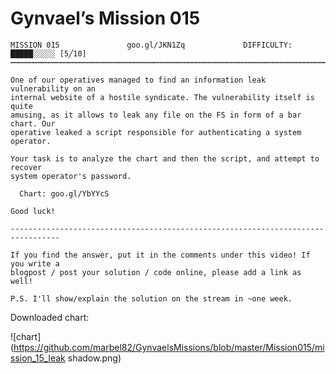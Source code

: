 ﻿# Gynvael’s Mission 015


```
MISSION 015               goo.gl/JKN1Zq             DIFFICULTY: █████░░░░░ [5╱10]
┅┅┅┅┅┅┅┅┅┅┅┅┅┅┅┅┅┅┅┅┅┅┅┅┅┅┅┅┅┅┅┅┅┅┅┅┅┅┅┅┅┅┅┅┅┅┅┅┅┅┅┅┅┅┅┅┅┅┅┅┅┅┅┅┅┅┅┅┅┅┅┅┅┅┅┅┅┅┅┅┅

One of our operatives managed to find an information leak vulnerability on an
internal website of a hostile syndicate. The vulnerability itself is quite
amusing, as it allows to leak any file on the FS in form of a bar chart. Our
operative leaked a script responsible for authenticating a system operator.

Your task is to analyze the chart and then the script, and attempt to recover
system operator's password.

  Chart: goo.gl/YbYYcS

Good luck!

---------------------------------------------------------------------------------

If you find the answer, put it in the comments under this video! If you write a
blogpost / post your solution / code online, please add a link as well!

P.S. I'll show/explain the solution on the stream in ~one week.
```

Downloaded chart:

![chart](https://github.com/marbel82/GynvaelsMissions/blob/master/Mission015/mission_15_leak shadow.png)


